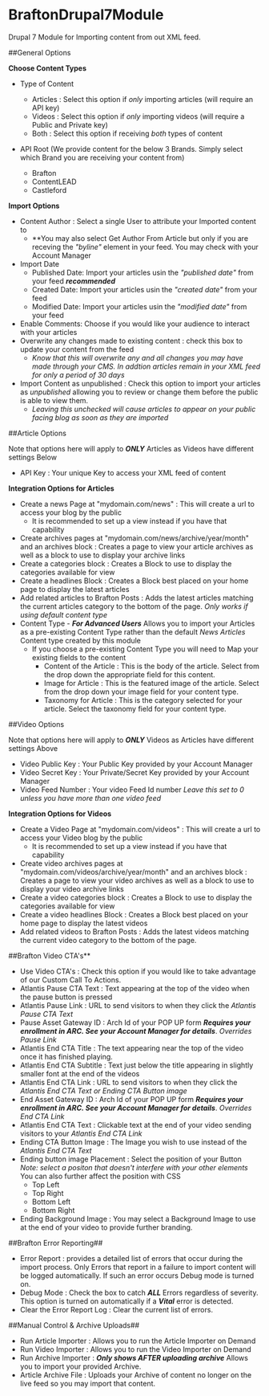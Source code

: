 # BraftonDrupal7Module
Drupal 7 Module for Importing content from out XML feed.

##General Options

**Choose Content Types**

- Type of Content
  - Articles : Select this option if *only* importing articles (will require an API key)
  - Videos : Select this option if *only* importing videos (will require a Public and Private key)
  - Both : Select this option if receiving *both* types of content
  
- API Root (We provide content for the below 3 Brands.  Simply select which Brand you are receiving your content from)
  - Brafton
  - ContentLEAD
  - Castleford
  
**Import Options**

- Content Author : Select a single User to attribute your Imported content to
  - **You may also select Get Author From Article but only if you are receving the _"byline"_ element in your feed.  You may check with your Account Manager
- Import Date
  - Published Date: Import your articles usin the _"published date"_ from your feed **_recommended_**
  - Created Date: Import your articles usin the _"created date"_ from your feed
  - Modified Date: Import your articles usin the _"modified date"_ from your feed
- Enable Comments: Choose if you would like your audience to interact with your articles
- Overwrite any changes made to existing content : check this box to update your content from the feed
  - *Know that this will overwrite any and all changes you may have made through your CMS.  In addtion articles remain in your XML feed for only a period of 30 days*
- Import Content as unpublished : Check this option to import your articles as _unpublished_ allowing you to review or change them before the public is able to view them.
  - _Leaving this unchecked will cause articles to appear on your public facing blog as soon as they are imported_

##Article Options

Note that options here will apply to **_ONLY_** Articles as Videos have different settings Below

- API Key : Your unique Key to access your XML feed of content

**Integration Options for Articles**

- Create a news Page at "mydomain.com/news" : This will create a url to access your blog by the public 
  - It is recommended to set up a view instead if you have that capability
- Create archives pages at "mydomain.com/news/archive/year/month" and an archives block : Creates a page to view your article archives as well as a block to use to display your archive links
- Create a categories block : Creates a Block to use to display the categories available for view
- Create a headlines Block : Creates a Block best placed on your home page to display the latest articles
- Add related articles to Brafton Posts : Adds the latest articles matching the current articles category to the bottom of the page. *Only works if using default content type*
- Content Type - **_For Advanced Users_** Allows you to import your Articles as a pre-existing Content Type rather than the default _News Articles_ Content type created by this module
  - If you choose a pre-existing Content Type you will need to Map your existing fields to the content
    - Content of the Article : This is the body of the article.  Select from the drop down the appropriate field for this content.
    - Image for Article : This is the featured image of the article. Select from the drop down your image field for your content type.
    - Taxonomy for Article : This is the category selected for your article. Select the taxonomy field for your content type.

##Video Options

Note that options here will apply to **_ONLY_** Videos as Articles have different settings Above

- Video Public Key : Your Public Key provided by your Account Manager
- Video Secret Key : Your Private/Secret Key provided by your Account Manager
- Video Feed Number : Your video Feed Id number *Leave this set to 0 unless you have more than one video feed*

**Integration Options for Videos**

- Create a Video Page at "mydomain.com/videos" : This will create a url to access your Video blog by the public 
  - It is recommended to set up a view instead if you have that capability
- Create video archives pages at "mydomain.com/videos/archive/year/month" and an archives block : Creates a page to view your video archives as well as a block to use to display your video archive links
- Create a video categories block : Creates a Block to use to display the categories available for view
- Create a video headlines Block : Creates a Block best placed on your home page to display the latest videos
- Add related videos to Brafton Posts : Adds the latest videos matching the current video category to the bottom of the page. 

##Brafton Video CTA's**

- Use Video CTA's : Check this option if you would like to take advantage of our Custom Call To Actions.
- Atlantis Pause CTA Text : Text appearing at the top of the video when the pause button is pressed
- Atlantis Pause Link : URL to send visitors to when they click the *Atlantis Pause CTA Text*
- Pause Asset Gateway ID : Arch Id of your POP UP form **_Requires your enrollment in ARC. See your Account Manager for details_**. *Overrides Pause Link*
- Atlantis End CTA Title : The text appearing near the top of the video once it has finished playing.
- Atlantis End CTA Subtitle : Text just below the title appearing in slightly smaller font at the end of the videos
- Atlantis End CTA Link : URL to send visitors to when they click the *Atlantis End CTA Text or Ending CTA Button image* 
- End Asset Gateway ID : Arch Id of your POP UP form **_Requires your enrollment in ARC. See your Account Manager for details_**. *Overrides End CTA Link*
- Atlantis End CTA Text : Clickable text at the end of your video sending visitors to your *Atlantis End CTA Link*
- Ending CTA Button Image : The Image you wish to use instead of the *Atlantis End CTA Text*
- Ending button image Placement : Select the position of your Button *Note: select a positon that doesn't interfere with your other elements* You can also further affect the position with CSS
  - Top Left
  - Top Right
  - Bottom Left
  - Bottom Right
- Ending Background Image : You may select a Background Image to use at the end of your video to provide further branding.

##Brafton Error Reporting##

- Error Report : provides a detailed list of errors that occur during the import process.  Only Errors that report in a failure to import content will be logged automatically.  If such an error occurs Debug mode is turned on.
- Debug Mode : Check the box to catch **_ALL_** Errors regardless of severity.  This option is turned on automatically if a **_Vital_** error is detected.
- Clear the Error Report Log : Clear the current list of errors.

##Manual Control & Archive Uploads##

- Run Article Importer : Allows you to run the Article Importer on Demand
- Run Video Importer : Allows you to run the Video Importer on Demand
- Run Archive Importer : **_Only shows AFTER uploading archive_** Allows you to import your provided Archive.
- Article Archive File : Uploads your Archive of content no longer on the live feed so you may import that content.

